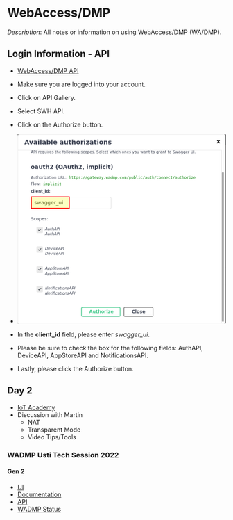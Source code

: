 # WebAccess/DMP

_Description_: All notes or information on using WebAccess/DMP (WA/DMP).

## Login Information - API

* [WebAccess/DMP API](https://api.wadmp.com)

* Make sure you are logged into your account.

* Click on API Gallery.

* Select SWH API.

* Click on the Authorize button.

* ![Available Authorizations](img/wadmp_available_authorizations.png)

* In the **client_id** field, please enter _swagger_ui_.

* Please be sure to check the box for the following fields: AuthAPI, DeviceAPI, AppStoreAPI and NotificationsAPI.

* Lastly, please click the Authorize button.

## Day 2

* [IoT Academy](https://academy.advantech.com/dashboard)
* Discussion with Martin
    - NAT
    - Transparent Mode
    - Video Tips/Tools

### WADMP Usti Tech Session 2022

#### Gen 2

* [UI](https://wadmp.com/)
* [Documentation](https://docs.wadmp.com/)
* [API](https://api.wadmp.com/)
* [WADMP Status](https://status.wadmp.com/)


